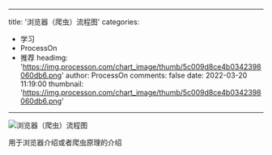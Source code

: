 
---
title: '浏览器（爬虫）流程图'
categories: 
 - 学习
 - ProcessOn
 - 推荐
headimg: 'https://img.processon.com/chart_image/thumb/5c009d8ce4b0342398060db6.png'
author: ProcessOn
comments: false
date: 2022-03-20 11:19:00
thumbnail: 'https://img.processon.com/chart_image/thumb/5c009d8ce4b0342398060db6.png'
---

<div>   
<img class="thumb" alt="浏览器（爬虫）流程图" src="https://img.processon.com/chart_image/thumb/5c009d8ce4b0342398060db6.png" referrerpolicy="no-referrer">
<p>用于浏览器介绍或者爬虫原理的介绍</p>  
</div>
            